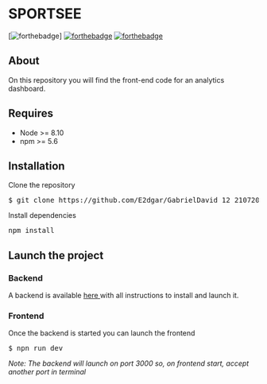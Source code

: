 # SPORTSEE

[![forthebadge](https://img.shields.io/badge/React-20232A?style=for-the-badge&logo=react&logoColor=61DAFB)]
[![forthebadge](https://forthebadge.com/images/badges/made-with-javascript.svg)](https://forthebadge.com) [![forthebadge](https://forthebadge.com/images/badges/uses-css.svg)](https://forthebadge.com)

## About

On this repository you will find the front-end code for an analytics dashboard.

## Requires

-   Node >= 8.10
-   npm >= 5.6

## Installation

Clone the repository

<pre>$ git clone https://github.com/E2dgar/GabrielDavid_12_21072022.git</pre>

Install dependencies

<pre>npm install</pre>

## Launch the project

### Backend

A backend is available <a href="https://github.com/OpenClassrooms-Student-Center/P9-front-end-dashboard">here </a>with all instructions to install and launch it.

### Frontend

Once the backend is started you can launch the frontend

<pre>$ npn run dev</pre>

<i>Note: The backend will launch on port 3000 so, on frontend start, accept another port in terminal</i>
